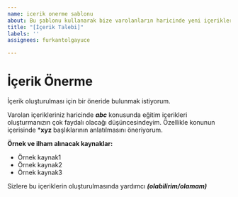 ```yaml
---
name: icerik onerme sablonu
about: Bu şablonu kullanarak bize varolanların haricinde yeni içerikler önerebilirsin!
title: "[İçerik Talebi]"
labels: ''
assignees: furkantolgayuce

---
```


# İçerik Önerme

İçerik oluşturulması için bir öneride bulunmak istiyorum.

Varolan içerikleriniz haricinde ***abc*** konusunda eğitim içerikleri oluşturmanızın çok faydalı olacağı düşüncesindeyim. Özellikle konunun içerisinde ***xyz** başlıklarının anlatılmasını öneriyorum.

**Örnek ve ilham alınacak kaynaklar:**
- Örnek kaynak1
- Örnek kaynak2
- Örnek kaynak3

Sizlere bu içeriklerin oluşturulmasında yardımcı ***(olabilirim/olamam)***
